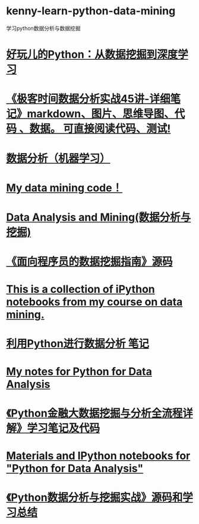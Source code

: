 # kenny-learn-python-data-mining
学习python数据分析与数据挖掘
# <a href="https://github.com/wqw547243068/Python-learning">好玩儿的Python：从数据挖掘到深度学习</a>
# <a href="https://github.com/xiaomiwujiecao/DataAnalysisInAction">《极客时间数据分析实战45讲-详细笔记》markdown、图片、思维导图、代码 、数据。 可直接阅读代码、测试!</a>
# <a href="https://github.com/too-hoo/DataAnalysisInAction">数据分析（机器学习）</a>
# <a href="https://github.com/jimenbian/DataMining">My data mining code！</a>
# <a href="https://github.com/luanshiyinyang/DataMining">Data Analysis and Mining(数据分析与挖掘)</a>
# <a href="https://github.com/yourtion/DataminingGuideBook-Codes">《面向程序员的数据挖掘指南》源码</a>
# <a href="https://github.com/eclarson/DataMiningNotebooks">This is a collection of iPython notebooks from my course on data mining.</a>
# <a href="https://github.com/bytetopia/python_for_data_analysis">利用Python进行数据分析 笔记</a>
# <a href="https://github.com/bytetopia/python_for_data_analysis/tree/master/notes">My notes for Python for Data Analysis</a>
# <a href="https://gitee.com/judaihyper/Data_mining">《Python金融大数据挖掘与分析全流程详解》学习笔记及代码</a>
# <a href="https://github.com/wesm/pydata-book">Materials and IPython notebooks for "Python for Data Analysis" </a>
# <a href="https://github.com/Stormzudi/Python-Data-Mining">《Python数据分析与挖掘实战》源码和学习总结</a>
# <a href=""></a>
# <a href=""></a>
# <a href=""></a>
# <a href=""></a>
# <a href=""></a>
# <a href=""></a>
# <a href=""></a>
# <a href=""></a>
# <a href=""></a>
# <a href=""></a>
# <a href=""></a>
# <a href=""></a>
# <a href=""></a>
# <a href=""></a>
# <a href=""></a>
# <a href=""></a>
# <a href=""></a>
